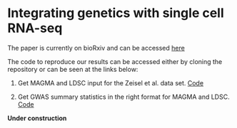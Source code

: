 # Integrating genetics with single cell RNA-seq

The paper is currently on bioRxiv and can be accessed [here](https://www.biorxiv.org/content/10.1101/528463v1)

The code to reproduce our results can be accessed either by cloning the repository or can be seen at the links below:

1) Get MAGMA and LDSC input for the Zeisel et al. data set. [Code](Code_Paper/Code_Zeisel/get_Zeisel_input.md)

2) Get GWAS summary statistics in the right format for MAGMA and LDSC. [Code](Code_Paper/Code_GWAS/get_GWAS_input.md)

**Under construction**
